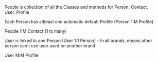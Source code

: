 People is collection of all the Classes and methods for Person, Contact, User, Profile


Each Person has altleast one automatic default Profile (Person 1:M Profile)

People 1:M Contact (1 to many)

User is linked to one Person (User 1:1 Person) - In all brands, means other person can't use user used on another brand

User M:M Profile